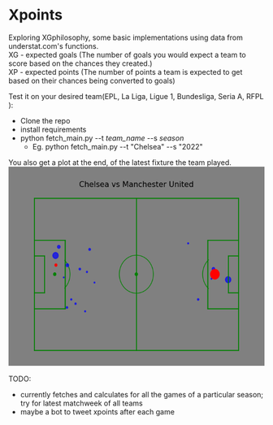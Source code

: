 # Xpoints
Exploring XGphilosophy, some basic implementations using data from understat.com's functions.  
XG - expected goals (The number of goals you would expect a team to score based on the chances they created.)  
XP - expected points (The number of points a team is expected to get based on their chances being converted to goals)  

Test it on your desired team(EPL, La Liga, Ligue 1, Bundesliga, Seria A, RFPL ):
- Clone the repo
- install requirements
- python fetch_main.py --t *team_name* --s *season*
    - Eg. python fetch_main.py --t "Chelsea" --s "2022"

You also get a plot at the end, of the latest fixture the team played.  
![Chelsea vs Manchester United](https://github.com/sandeshpokhrel54/Xpoints/blob/main/Xg.png)


TODO:
- currently fetches and calculates for all the games of a particular season; try for latest matchweek of all teams
- maybe a bot to tweet xpoints after each game

